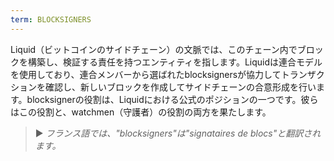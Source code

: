 ```yaml
---
term: BLOCKSIGNERS
---
```


Liquid（ビットコインのサイドチェーン）の文脈では、このチェーン内でブロックを構築し、検証する責任を持つエンティティを指します。Liquidは連合モデルを使用しており、連合メンバーから選ばれたblocksignersが協力してトランザクションを確認し、新しいブロックを作成してサイドチェーンの合意形成を行います。blocksignerの役割は、Liquidにおける公式のポジションの一つです。彼らはこの役割と、watchmen（守護者）の役割の両方を果たします。

> ► *フランス語では、"blocksigners"は"signataires de blocs"と翻訳されます。*